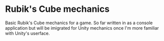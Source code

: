# Rubik's Cube mechanics
Basic Rubik's Cube mechanics for a game. So far written in as a console application but will be imigrated for Unity mechanics once I'm more familiar with Unity's userface.
